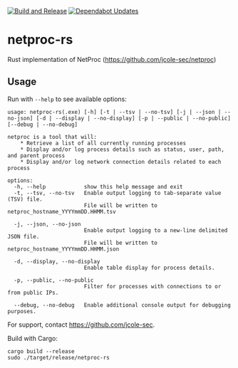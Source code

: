 [![Build and Release](https://github.com/jcole-sec/netproc-rs/actions/workflows/release.yml/badge.svg)](https://github.com/jcole-sec/netproc-rs/actions/workflows/release.yml)
[![Dependabot Updates](https://github.com/jcole-sec/netproc-rs/actions/workflows/dependabot/dependabot-updates/badge.svg)](https://github.com/jcole-sec/netproc-rs/actions/workflows/dependabot/dependabot-updates)


# netproc-rs

Rust implementation of NetProc (https://github.com/jcole-sec/netproc)

## Usage

Run with `--help` to see available options:

```
usage: netproc-rs(.exe) [-h] [-t | --tsv | --no-tsv] [-j | --json | --no-json] [-d | --display | --no-display] [-p | --public | --no-public] [--debug | --no-debug]

netproc is a tool that will:
    * Retrieve a list of all currently running processes
    * Display and/or log process details such as status, user, path, and parent process
    * Display and/or log network connection details related to each process

options:
  -h, --help            show this help message and exit
  -t, --tsv, --no-tsv   Enable output logging to tab-separate value (TSV) file.
                        File will be written to netproc_hostname_YYYYmmDD.HHMM.tsv

  -j, --json, --no-json
                        Enable output logging to a new-line delimited JSON file.
                        File will be written to netproc_hostname_YYYYmmDD.HHMM.json

  -d, --display, --no-display
                        Enable table display for process details.

  -p, --public, --no-public
                        Filter for processes with connections to or from public IPs.

  --debug, --no-debug   Enable additional console output for debugging purposes.
```

For support, contact https://github.com/jcole-sec.

Build with Cargo:

```
cargo build --release
sudo ./target/release/netproc-rs
```
